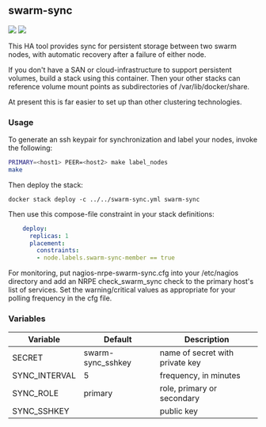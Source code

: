 ## swarm-sync
[![](https://images.microbadger.com/badges/version/instantlinux/swarm-sync.svg)](https://microbadger.com/images/instantlinux/swarm-sync "Version badge") [![](https://images.microbadger.com/badges/image/instantlinux/swarm-sync.svg)](https://microbadger.com/images/instantlinux/swarm-sync "Image badge")

This HA tool provides sync for persistent storage between two swarm nodes,
with automatic recovery after a failure of either node.

If you don't have a SAN or cloud-infrastructure to support persistent
volumes, build a stack using this container. Then your other stacks can
reference volume mount points as subdirectories of /var/lib/docker/share.

At present this is far easier to set up than other clustering technologies.

### Usage

To generate an ssh keypair for synchronization and label your nodes,
invoke the following:
~~~bash
PRIMARY=<host1> PEER=<host2> make label_nodes
make
~~~
Then deploy the stack:
~~~
docker stack deploy -c ../../swarm-sync.yml swarm-sync
~~~
Then use this compose-file constraint in your stack definitions:

~~~yml
    deploy:
      replicas: 1
      placement:
        constraints:
        - node.labels.swarm-sync-member == true
~~~
For monitoring, put nagios-nrpe-swarm-sync.cfg into your /etc/nagios
directory and add an NRPE check_swarm_sync check to the primary host's
list of services. Set the warning/critical values as appropriate for
your polling frequency in the cfg file.

### Variables

| Variable | Default | Description |
| -------- | ------- | ----------- |
| SECRET | swarm-sync_sshkey | name of secret with private key |
| SYNC_INTERVAL | 5 | frequency, in minutes |
| SYNC_ROLE | primary | role, primary or secondary |
| SYNC_SSHKEY |  | public key |

